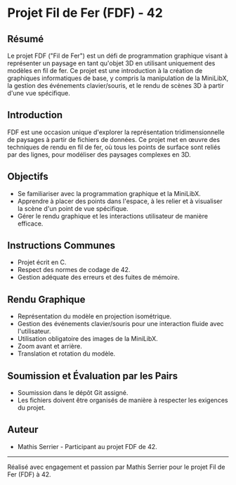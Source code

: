 # Projet Fil de Fer (FDF) - 42

## Résumé
Le projet FDF ("Fil de Fer") est un défi de programmation graphique visant à représenter un paysage en tant qu'objet 3D en utilisant uniquement des modèles en fil de fer. Ce projet est une introduction à la création de graphiques informatiques de base, y compris la manipulation de la MiniLibX, la gestion des événements clavier/souris, et le rendu de scènes 3D à partir d'une vue spécifique.

## Introduction
FDF est une occasion unique d'explorer la représentation tridimensionnelle de paysages à partir de fichiers de données. Ce projet met en œuvre des techniques de rendu en fil de fer, où tous les points de surface sont reliés par des lignes, pour modéliser des paysages complexes en 3D.

## Objectifs
- Se familiariser avec la programmation graphique et la MiniLibX.
- Apprendre à placer des points dans l'espace, à les relier et à visualiser la scène d'un point de vue spécifique.
- Gérer le rendu graphique et les interactions utilisateur de manière efficace.

## Instructions Communes
- Projet écrit en C.
- Respect des normes de codage de 42.
- Gestion adéquate des erreurs et des fuites de mémoire.

## Rendu Graphique
- Représentation du modèle en projection isométrique.
- Gestion des événements clavier/souris pour une interaction fluide avec l'utilisateur.
- Utilisation obligatoire des images de la MiniLibX.
- Zoom avant et arrière.
- Translation et rotation du modèle.

## Soumission et Évaluation par les Pairs
- Soumission dans le dépôt Git assigné.
- Les fichiers doivent être organisés de manière à respecter les exigences du projet.

## Auteur
- Mathis Serrier - Participant au projet FDF de 42.

---
Réalisé avec engagement et passion par Mathis Serrier pour le projet Fil de Fer (FDF) à 42.
